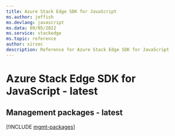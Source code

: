 ```yaml
---
title: Azure Stack Edge SDK for JavaScript
ms.author: jeffish
ms.devlang: javascript
ms.data: 09/05/2022
ms.service: stackedge
ms.topic: reference
author: xirzec
description: Reference for Azure Stack Edge SDK for JavaScript
---
```

# Azure Stack Edge SDK for JavaScript - latest

## Management packages - latest
[!INCLUDE [mgmt-packages](stack-edge-mgmt-index.md)]